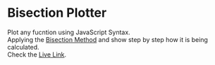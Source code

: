 # Bisection Plotter
Plot any fucntion using JavaScript Syntax.<br>
Applying the [Bisection Method](https://en.wikipedia.org/wiki/Bisection_method) and show step by step how it is being calculated.<br>
Check the [Live Link](http://git.ahmedatef.me/root_finding_algorithms).
